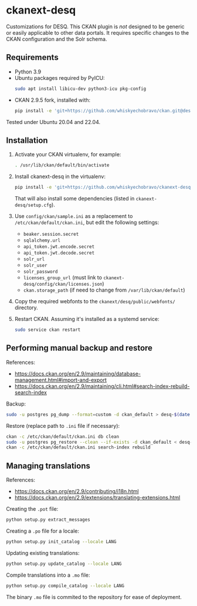 # ckanext-desq

Customizations for DESQ. This CKAN plugin is *not* designed to be generic or
easily applicable to other data portals. It requires specific changes to the
CKAN configuration and the Solr schema.


## Requirements

- Python 3.9
- Ubuntu packages required by PyICU:
  ```bash
  sudo apt install libicu-dev python3-icu pkg-config
  ```
- CKAN 2.9.5 fork, installed with:
  ```bash
  pip install -e 'git+https://github.com/whiskyechobravo/ckan.git@desq-2.9.5#egg=ckan[requirements]'
  ```

Tested under Ubuntu 20.04 and 22.04.


## Installation

1. Activate your CKAN virtualenv, for example:
   ```bash
   . /usr/lib/ckan/default/bin/activate
   ```

2. Install ckanext-desq in the virtualenv:
   ```bash
   pip install -e 'git+https://github.com/whiskyechobravo/ckanext-desq.git#egg=ckanext-desq'
   ```

   That will also install some dependencies (listed in `ckanext-desq/setup.cfg`).

3. Use `config/ckan/sample.ini` as a replacement to
   `/etc/ckan/default/ckan.ini`, but edit the following settings:

    - `beaker.session.secret`
    - `sqlalchemy.url`
    - `api_token.jwt.encode.secret`
    - `api_token.jwt.decode.secret`
    - `solr_url`
    - `solr_user`
    - `solr_password`
    - `licenses_group_url` (must link to `ckanext-desq/config/ckan/licenses.json`)
    - `ckan.storage_path` (if need to change from `/var/lib/ckan/default`)

4. Copy the required webfonts to the `ckanext/desq/public/webfonts/` directory.

5. Restart CKAN. Assuming it's installed as a systemd service:
   ```bash
   sudo service ckan restart
   ```


## Performing manual backup and restore

References:
- https://docs.ckan.org/en/2.9/maintaining/database-management.html#import-and-export
- https://docs.ckan.org/en/2.9/maintaining/cli.html#search-index-rebuild-search-index

Backup:

```bash
sudo -u postgres pg_dump --format=custom -d ckan_default > desq-$(date +%Y%m%d-%H%M).pgdump
```

Restore (replace path to `.ini` file if necessary):

```bash
ckan -c /etc/ckan/default/ckan.ini db clean
sudo -u postgres pg_restore --clean --if-exists -d ckan_default < desq-YYYYMMDD-HHMM.pgdump
ckan -c /etc/ckan/default/ckan.ini search-index rebuild
```


## Managing translations

References:
- https://docs.ckan.org/en/2.9/contributing/i18n.html
- https://docs.ckan.org/en/2.9/extensions/translating-extensions.html

Creating the `.pot` file:

```bash
python setup.py extract_messages
```

Creating a `.po` file for a locale:

```bash
python setup.py init_catalog --locale LANG
```

Updating existing translations:

```bash
python setup.py update_catalog --locale LANG
```

Compile translations into a `.mo` file:

```bash
python setup.py compile_catalog --locale LANG
```

The binary `.mo` file is commited to the repository for ease of deployment.
